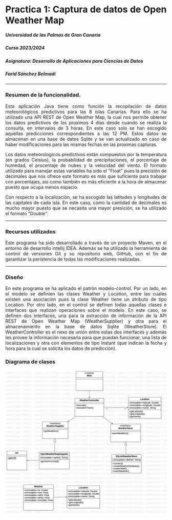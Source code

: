 <div style="text-align: justify">

# Practica 1: Captura de datos de Open Weather Map
##### Universidad de las Palmas de Gran Canaria
##### Curso 2023/2024
##### Asignatura: Desarrollo de Aplicaciones para Ciencias de Datos
##### Farid Sánchez Belmadi

***

### Resumen de la funcionalidad.

Esta aplicación Java tiene como función la recopilación de datos meteorológicos predictivos para las 8 islas Canarias. Para ello 
se ha utilizado una API REST de Open Weather Map, la cual nos permite obtener los datos predictivos de los proximos 4 días desde cuando
 se realiza la consulta, en intervalos de 3 horas. En este caso solo se han escogido aquellas predicciones correspondientes a las 12 PM.
Estos datos se almacenan en una base de datos Sqlite y se van actualizado en caso de haber modificaciones para las mismas fechas en las proximas
capturas.

Los datos meteorologicos predictivos están compuestos por la temperatura (en grados Celsius), la probabilidad de precipitaciones, 
el porcentaje de humedad, el procentaje de nubes y la velocidad del viento. El formato utilizado para manejar estas variables ha sido
el "Float" pues la precisión de decimales que nos ofrece este formato es más que suficiente para trabajar con porcentajes, así como
también es más eficiente a la hora de almacenar puesto que ocupa menos espacio.

Con respecto a la localización, se ha escogido las latitudes y longitudes de las capitales de cada isla. En este caso, como la cantidad
de decimales es mucho mayor puesto que se necasita una mayor presición, se ha utilizado el formato "Double".


***

### Recursos utilizados

Este programa ha sido desarrollado a través de un proyecto Maven, en el entorno de desarrollo intellij IDEA. Además se ha utilizado
la herramienta de control de versiones Git y su repositorio web, GitHub, con el fin de garantizar la peristencia de todas las modificaciones
realizadas. 


****

### Diseño

En este programa se ha aplicado el patrón modelo-control. Por un lado, en el modelo se definien las clases Weather y Location, entre
las cuales existen una asociación pues la clase Weather tiene un atributo de tipo Location. 
Por otro lado, en el control se definen todas aquellas clases e interfaces que realizan operaciones sobre el modelo. En este caso, 
se definen dos interfaces, una para la extracción de información de la API REST de Open Weather Map (WeatherSupplier) y otra para el
almacenamiento en la base de datos Sqlite (WeatherStore). El WeatherController es el nexo de unión entre estas dos interfaces y además les 
provee la información necesaria para que puedan funcionar, una lista de localizaciones y otra con elementos de tipo Instant (que indican
la fecha y hora para la cual se solicita los datos de predicción).


### Diagrama de clases

![](DiagramClass.jpg)

</div>



